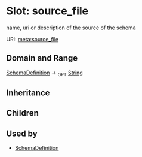 # Slot: source_file


name, uri or description of the source of the schema

URI: [meta:source_file](https://w3id.org/biolink/biolinkml/meta/source_file)
## Domain and Range

[SchemaDefinition](SchemaDefinition.md) ->  <sub>OPT</sub> [String](String.md)
## Inheritance

## Children

## Used by

 * [SchemaDefinition](SchemaDefinition.md)
